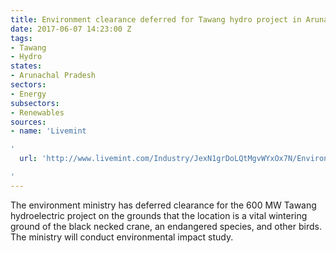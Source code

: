 ```yaml
---
title: Environment clearance deferred for Tawang hydro project in Arunachal Pradesh
date: 2017-06-07 14:23:00 Z
tags:
- Tawang
- Hydro
states:
- Arunachal Pradesh
sectors:
- Energy
subsectors:
- Renewables
sources:
- name: 'Livemint

'
  url: 'http://www.livemint.com/Industry/JexN1grDoLQtMgvWYxOx7N/Environment-ministry-panel-defers-clearance-to-600-MW-Tawang.html

'
---
```


The environment ministry has deferred clearance for the 600 MW Tawang hydroelectric project on the grounds that the location is a vital wintering ground of the black necked crane, an endangered species, and other birds. The ministry will conduct environmental impact study. 
